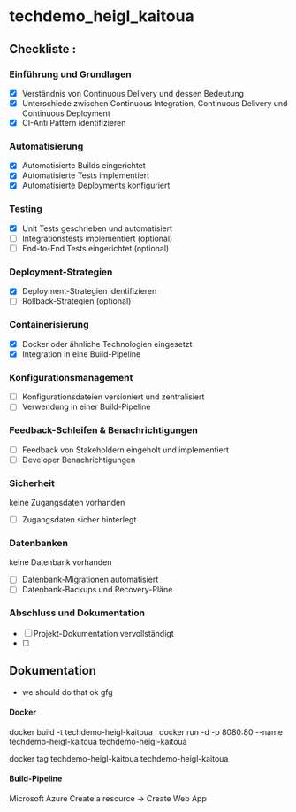 # techdemo_heigl_kaitoua

## Checkliste :

### Einführung und Grundlagen
- [x] Verständnis von Continuous Delivery und dessen Bedeutung
- [x] Unterschiede zwischen Continuous Integration, Continuous Delivery und Continuous Deployment
- [x] CI-Anti Pattern identifizieren

### Automatisierung
- [x] Automatisierte Builds eingerichtet
- [x] Automatisierte Tests implementiert
- [x] Automatisierte Deployments konfiguriert

### Testing
- [x] Unit Tests geschrieben und automatisiert
- [ ] Integrationstests implementiert (optional)
- [ ] End-to-End Tests eingerichtet (optional)

### Deployment-Strategien
- [x] Deployment-Strategien identifizieren
- [ ] Rollback-Strategien (optional)

### Containerisierung
- [x] Docker oder ähnliche Technologien eingesetzt
- [x] Integration in eine Build-Pipeline

### Konfigurationsmanagement
- [ ] Konfigurationsdateien versioniert und zentralisiert
- [ ] Verwendung in einer Build-Pipeline

### Feedback-Schleifen & Benachrichtigungen
- [ ] Feedback von Stakeholdern eingeholt und implementiert
- [ ] Developer Benachrichtigungen

### Sicherheit
keine Zugangsdaten vorhanden
- [ ] Zugangsdaten sicher hinterlegt

### Datenbanken
keine Datenbank vorhanden
- [ ] Datenbank-Migrationen automatisiert
- [ ] Datenbank-Backups und Recovery-Pläne

### Abschluss und Dokumentation
- [ ] Projekt-Dokumentation vervollständigt
- [ ]  


## Dokumentation
- we should do that ok gfg


#### Docker


docker build -t techdemo-heigl-kaitoua .
docker run -d -p 8080:80 --name techdemo-heigl-kaitoua techdemo-heigl-kaitoua

docker tag techdemo-heigl-kaitoua techdemo-heigl-kaitoua



#### Build-Pipeline

Microsoft Azure
Create a resource -> Create Web App



